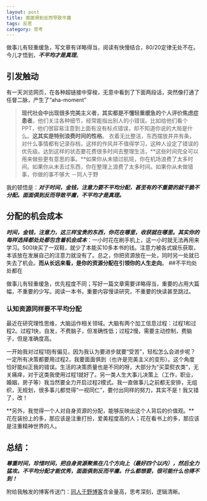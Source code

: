 ```yaml
---
layout: post
title: 面面俱到反而导致平庸
tags: 反思
category: 思考
---
```


做事儿有轻重缓急，写文章有详略得当，阅读有快慢结合，80/20定律无处不在。今儿才悟到，***不平均才是真理***。

## 引发触动

有一天浏览网页，在各种超链接中穿梭，无意中看到了下面两段话，突然像打通了任督二脉，产生了“aha-moment”

> **现代社会中出现很多完美主义者，其实都是不懂轻重缓急的个人评价焦虑症患者**。他们关注各种细节，经常能指出别人的小错误。比如给他们看个PPT，他们很容易注意到上面有没有标点错误，却不知道你说的大局是什么。**这其实是特别浪费时间的性格**。
> 衣着无比整洁，东西摆放井井有条，对什么事情都有记录存档，这样的作风并不值得学习，这种人设定了错误的优先级。达到这样的状态要花费很多时间去整理生活，**这些时间完全可以用来做些更有意思的事。**如果你从未错过航班，你在机场浪费了太多时间。如果你从未丢过东西，你在整理上浪费了太多时间。如果你从未做错事，你做的事不够大 －同人于野


我的顿悟是：***对于时间，金钱，注意力要不平均分配，甚至有的不重要的就干脆不分配。面面俱到反而导致平庸，不平均才是真理。***

## 分配的机会成本

***时间，金钱，注意力，这三样宝贵的东西，你花在哪里，收获就在哪里。其实你的每样选择都处处都包含着机会成本***：一小时花在刷手机上，这一小时就无法再用来学习。500块买了一双鞋，就少了本能买10多本书的钱。注意力被各式娱乐获取，本该放在发展自己的注意力就没有了。总之，你把资源放在一处，同时另一处就已失去了机会。**而从长远来看，是你的资源分配在引领你的人生走向**。
##不平均处处都在

做事儿有轻重缓急，优先程度不同；写好一篇文章需要详略得当，重要的占用大篇幅，不重要的少写。阅读一本书，重要内容慢读研究，不重要的快读甚至跳过。

### **认知资源同样要不平均分配**
最近在研究理性思维，大脑运作相关领域。大脑有两个加工信息过程：过程1和过程2。过程1快，自发，不费脑子，但准确性低；过程2慢，需要主动控制，费脑子，但是准确度高。

一开始我对过程1抱有偏见，因为我认为要进步就要“受苦”，轻松怎么会进步呢？一定所有决策都要用过程2，我要面面俱到（也许是完美主义的变形）。这个角度恰好能纠正我的错误。生活的决策质量也是不同的呀，大部分为“买菜熨衣类”，无关痛痒，对于这类我使用过程1就好了。另一类人生大事儿决策上（工作，职业，婚姻，房子等）我当然要全力开启过程2模式。我一直做事儿之前都无安排，无组织，无规划，很多事儿都觉得“一视同仁”，要付出同样的努力，其实不是！我又错了，改！

**另外，我觉得一个人对自身资源的分配，能够反映出这个人背后的价值观。**花在装扮上的多，那应该是注重打扮，爱美程度高的人；花在看书上的多，那应该是注重精神世界的人。

## 总结：

***尊重时间，珍惜时间，把自身资源聚焦在几个方向上（最好四个以内），然后全力猛攻。不平均分配才能优秀，面面俱到反而平庸。什么都想要，很可能什么也得不到！***

附给我触发的博客传送门：[同人于野博客](http://www.geekonomics10000.com/973)含金量高，思考深刻，逻辑清晰。